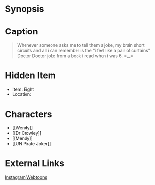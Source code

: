 # Synopsis


# Caption
> Whenever someone asks me to tell them a joke, my brain short circuits and all i can remember is the “i feel like a pair of curtains” Doctor Doctor joke from a book i read when i was 6. =__=

# Hidden Item
* Item: Eight
* Location: <spoiler></spoiler>

# Characters
* [[Wendy]]
* [[Dr Crowley]]
* [[Mendy]]
* [[UN Pirate Joker]]

# External Links
[Instagram](https://www.instagram.com/p/CDSLoRMjUmZ/)
[Webtoons](https://www.webtoons.com/en/challenge/twistwood-tales/47-curtains/viewer?title_no=344740&episode_no=51)